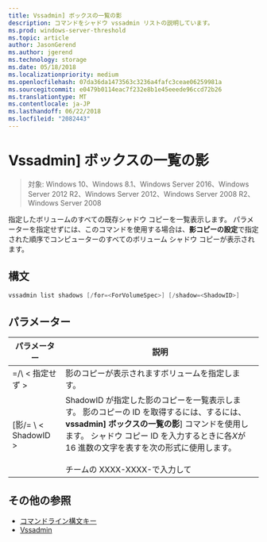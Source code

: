 ```yaml
---
title: Vssadmin] ボックスの一覧の影
description: コマンドをシャドウ vssadmin リストの説明しています。
ms.prod: windows-server-threshold
ms.topic: article
author: JasonGerend
ms.author: jgerend
ms.technology: storage
ms.date: 05/18/2018
ms.localizationpriority: medium
ms.openlocfilehash: 07da36da1473563c3236a4fafc3ceae06259981a
ms.sourcegitcommit: e0479b0114eac7f232e8b1e45eeede96ccd72b26
ms.translationtype: MT
ms.contentlocale: ja-JP
ms.lasthandoff: 06/22/2018
ms.locfileid: "2082443"
---
```

# <a name="vssadmin-list-shadows"></a>Vssadmin] ボックスの一覧の影

>対象: Windows 10、Windows 8.1、Windows Server 2016、Windows Server 2012 R2、Windows Server 2012、Windows Server 2008 R2、Windows Server 2008

指定したボリュームのすべての既存シャドウ コピーを一覧表示します。 パラメーターを指定せずには、このコマンドを使用する場合は、**影コピーの設定**で指定された順序でコンピューターのすべてのボリューム シャドウ コピーが表示されます。

## <a name="syntax"></a>構文

```PowerShell
vssadmin list shadows [/for=<ForVolumeSpec>] [/shadow=<ShadowID>]
```

## <a name="parameters"></a>パラメーター

|パラメーター|説明|
|---|---|
|=/\ < 指定せず >|影のコピーが表示されますボリュームを指定します。|
|[影/= \ < ShadowID >|ShadowID が指定した影のコピーを一覧表示します。 影のコピーの ID を取得するには、するには、 **vssadmin] ボックスの一覧の影**] コマンドを使用します。 シャドウ コピー ID を入力するときに各*X*が 16 進数の文字を表すを次の形式に使用します。<br><br>チームの XXXX-XXXX-で入力して|

## <a name="additional-references"></a>その他の参照

* [コマンドライン構文キー](https://docs.microsoft.com/previous-versions/windows/it-pro/windows-server-2012-r2-and-2012/cc771080(v%3dws.11))
* [Vssadmin](vssadmin.md)